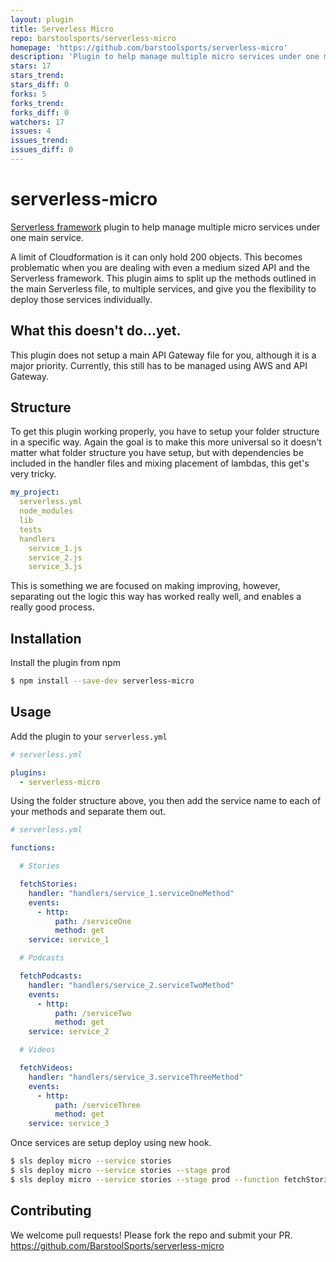 ```yaml
---
layout: plugin
title: Serverless Micro
repo: barstoolsports/serverless-micro
homepage: 'https://github.com/barstoolsports/serverless-micro'
description: 'Plugin to help manage multiple micro services under one main service.'
stars: 17
stars_trend: 
stars_diff: 0
forks: 5
forks_trend: 
forks_diff: 0
watchers: 17
issues: 4
issues_trend: 
issues_diff: 0
---
```



# serverless-micro

[Serverless framework](https://www.serverless.com) plugin to help manage multiple micro services under one main service.  

A limit of Cloudformation is it can only hold 200 objects.  This becomes problematic when you are dealing with even a medium sized API and the Serverless framework.  This plugin aims to split up the methods outlined in the main Serverless file, to multiple services, and give you the flexibility to deploy those services individually.

## What this doesn't do...yet.

This plugin does not setup a main API Gateway file for you, although it is a major priority.  Currently, this still has to be managed using AWS and API Gateway.

## Structure

To get this plugin working properly, you have to setup your folder structure in a specific way.  Again the goal is to make this more universal so it doesn't matter what folder structure you have setup, but with dependencies be included in the handler files and mixing placement of lambdas, this get's very tricky.

```yaml
my_project:
  serverless.yml
  node_modules
  lib
  tests
  handlers
    service_1.js
    service_2.js
    service_3.js
```

This is something we are focused on making improving, however, separating out the logic this way has worked really well, and enables a really good process.

## Installation

Install the plugin from npm

```bash
$ npm install --save-dev serverless-micro
```

## Usage

Add the plugin to your `serverless.yml`

```yaml
# serverless.yml

plugins:
  - serverless-micro
```

Using the folder structure above, you then add the service name to each of your methods and separate them out.

```yaml
# serverless.yml

functions:

  # Stories

  fetchStories:
    handler: "handlers/service_1.serviceOneMethod"
    events:
      - http:
          path: /serviceOne
          method: get
    service: service_1

  # Podcasts

  fetchPodcasts:
    handler: "handlers/service_2.serviceTwoMethod"
    events:
      - http:
          path: /serviceTwo
          method: get
    service: service_2

  # Videos

  fetchVideos:
    handler: "handlers/service_3.serviceThreeMethod"
    events:
      - http:
          path: /serviceThree
          method: get
    service: service_3

```

Once services are setup deploy using new hook.

```bash
$ sls deploy micro --service stories
$ sls deploy micro --service stories --stage prod
$ sls deploy micro --service stories --stage prod --function fetchStories
```

## Contributing

We welcome pull requests! Please fork the repo and submit your PR.
https://github.com/BarstoolSports/serverless-micro
